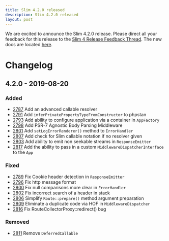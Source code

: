 ```yaml
---
title: Slim 4.2.0 released
description: Slim 4.2.0 released
layout: post
---
```


We are excited to announce the Slim 4.2.0 release. Please direct all your feedback for this release to the [Slim 4 Release Feedback Thread](https://github.com/slimphp/Slim/issues/2770). The new docs are located [here](http://www.slimframework.com/docs/v4).

# Changelog

## 4.2.0 - 2019-08-20

### Added
- [2787](https://github.com/slimphp/Slim/pull/2787) Add an advanced callable resolver
- [2791](https://github.com/slimphp/Slim/pull/2791) Add `inferPrivatePropertyTypeFromConstructor` to phpstan
- [2793](https://github.com/slimphp/Slim/pull/2793) Add ability to configure application via a container in `AppFactory`
- [2798](https://github.com/slimphp/Slim/pull/2798) Add PSR-7 Agnostic Body Parsing Middleware
- [2801](https://github.com/slimphp/Slim/pull/2801) Add `setLogErrorRenderer()` method to `ErrorHandler`
- [2807](https://github.com/slimphp/Slim/pull/2807) Add check for Slim callable notation if no resolver given
- [2803](https://github.com/slimphp/Slim/pull/2803) Add ability to emit non seekable streams in `ResponseEmitter`
- [2817](https://github.com/slimphp/Slim/pull/2817) Add the ability to pass in a custom `MiddlewareDispatcherInterface` to the `App`

### Fixed
- [2789](https://github.com/slimphp/Slim/pull/2789) Fix Cookie header detection in `ResponseEmitter`
- [2796](https://github.com/slimphp/Slim/pull/2796) Fix http message format
- [2800](https://github.com/slimphp/Slim/pull/2800) Fix null comparisons more clear in `ErrorHandler`
- [2802](https://github.com/slimphp/Slim/pull/2802) Fix incorrect search of a header in stack
- [2806](https://github.com/slimphp/Slim/pull/2806) Simplify `Route::prepare()` method argument preparation
- [2809](https://github.com/slimphp/Slim/pull/2809) Eliminate a duplicate code via HOF in `MiddlewareDispatcher`
- [2816](https://github.com/slimphp/Slim/pull/2816) Fix RouteCollectorProxy::redirect() bug

### Removed
- [2811](https://github.com/slimphp/Slim/pull/2811) Remove `DeferredCallable`
